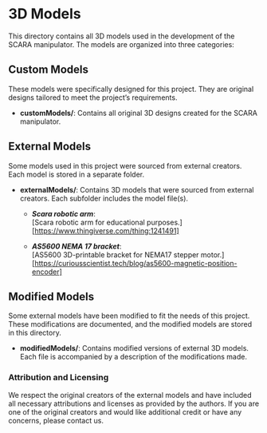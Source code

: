 # 3D Models

This directory contains all 3D models used in the development of the SCARA manipulator. The models are organized into three categories:

## Custom Models
These models were specifically designed for this project. They are original designs tailored to meet the project’s requirements.

- **customModels/**: Contains all original 3D designs created for the SCARA manipulator.


## External Models
Some models used in this project were sourced from external creators. Each model is stored in a separate folder.

- **externalModels/**: Contains 3D models that were sourced from external creators. Each subfolder includes the model file(s).

  - ***Scara robotic arm***:  
    [Scara robotic arm for educational purposes.]  
    [https://www.thingiverse.com/thing:1241491]

  - ***AS5600 NEMA 17 bracket***:  
    [AS5600 3D-printable bracket for NEMA17 stepper motor.]  
    [https://curiousscientist.tech/blog/as5600-magnetic-position-encoder]


## Modified Models
Some external models have been modified to fit the needs of this project. These modifications are documented, and the modified models are stored in this directory.

- **modifiedModels/**: Contains modified versions of external 3D models. Each file is accompanied by a description of the modifications made.


### Attribution and Licensing
We respect the original creators of the external models and have included all necessary attributions and licenses as provided by the authors. If you are one of the original creators and would like additional credit or have any concerns, please contact us.
